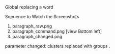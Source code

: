 Global replacing a word

Sqeuence to Watch the Screenshots

1. paragraph_raw.png
2. paragraph_command.png [view Bottom left]
3. paragraph_changed.png

parameter changed: clusters replaced with groups .
